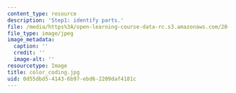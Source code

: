 ```yaml
---
content_type: resource
description: 'Step1: identify parts.'
file: /media/https%3A/open-learning-course-data-rc.s3.amazonaws.com/20-109-laboratory-fundamentals-in-biological-engineering-fall-2007/0d55dbd541436b97ebd62209daf4181c_color_coding.jpg
file_type: image/jpeg
image_metadata:
  caption: ''
  credit: ''
  image-alt: ''
resourcetype: Image
title: color_coding.jpg
uid: 0d55dbd5-4143-6b97-ebd6-2209daf4181c
---
```

